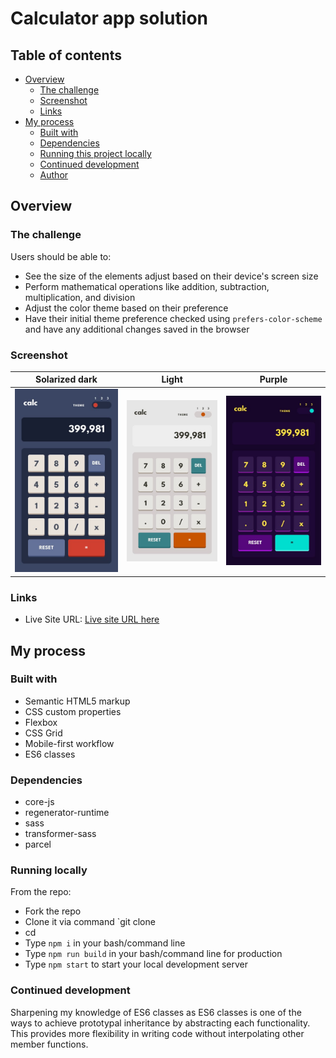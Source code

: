 # Calculator app solution

## Table of contents

- [Overview](#overview)
  - [The challenge](#the-challenge)
  - [Screenshot](#screenshot)
  - [Links](#links)
- [My process](#my-process)
  - [Built with](#built-with)
  - [Dependencies](#dependencies)
  - [Running this project locally](#running-locally)
  - [Continued development](#continued-development)
  - [Author](#author)

## Overview

### The challenge

Users should be able to:

- See the size of the elements adjust based on their device's screen size
- Perform mathematical operations like addition, subtraction, multiplication, and division
- Adjust the color theme based on their preference
- Have their initial theme preference checked using `prefers-color-scheme` and have any additional changes saved in the browser

### Screenshot

|                  Solarized dark                  | Light                                            |  Purple
| :----------------------------------------------: | :----------------------------------------------: | :-------------------------------------------------------:|
| ![](./src/assets/design/mobile-design-theme-1.jpg) | ![](./src/assets/design/mobile-design-theme-2.jpg) | ![](./src/assets/design/mobile-design-theme-3.jpg)

### Links

- Live Site URL: [Live site URL here](https://web-app-calc.netlify.app/)

## My process

### Built with

- Semantic HTML5 markup
- CSS custom properties
- Flexbox
- CSS Grid
- Mobile-first workflow
- ES6 classes

### Dependencies

- core-js
- regenerator-runtime
- sass
- transformer-sass
- parcel

### Running locally

  From the repo:
- Fork the repo
- Clone it via command `git clone <URL of your forked repo>
- cd <forked repo directory>
- Type `npm i` in your bash/command line
- Type `npm run build` in your bash/command line for production
- Type `npm start` to start your local development server

### Continued development

Sharpening my knowledge of ES6 classes as ES6 classes is one of the ways to achieve prototypal inheritance by abstracting each functionality. This provides more flexibility in writing code without interpolating other member functions.
